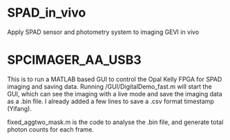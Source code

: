 # SPAD_in_vivo
Apply SPAD sensor and photometry system to imaging GEVI in vivo
# SPCIMAGER_AA_USB3
This is to run a MATLAB based GUI to control the Opal Kelly FPGA for SPAD imaging and saving data.
Running /GUI/DigitalDemo_fast.m will start the GUI, which can see the imaging with a live mode and save the imaging data as a .bin file.
I already added a few lines to save a .csv format timestamp (Yifang).

fixed_aggtwo_mask.m is the code to analyse the .bin file, and generate total photon counts for each frame.
